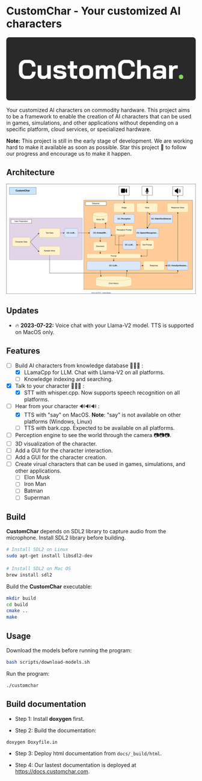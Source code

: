 # CustomChar - Your customized AI characters

![](/docs/banner.svg)

Your customized AI characters on commodity hardware. This project aims to be a framework to enable the creation of AI characters that can be used in games, simulations, and other applications without depending on a specific platform, cloud services, or specialized hardware.

**Note:** This project is still in the early stage of development. We are working hard to make it available as soon as possible. Star this project 🌟 to follow our progress and encourage us to make it happen.

## Architecture

![CustomChar Architecture](/docs/architecture.svg)

## Updates

- 🔥 **2023-07-22:** Voice chat with your Llama-V2 model. TTS is supported on MacOS only.

## Features

- [ ] Build AI characters from knowledge database 💬💬💬 :
  - [x] LLamaCpp for LLM. Chat with Llama-V2 on all platforms.
  - [ ] Knowledge indexing and searching.
- [x] Talk to your character 🎤🎤🎤 :
  - [x] STT with whisper.cpp. Now supports speech recognition on all platforms.
- [ ] Hear from your character 🔊🔊🔊 :
  - [x] TTS with "say" on MacOS. **Note**: "say" is not available on other platforms (Windows, Linux)
  - [ ] TTS with bark.cpp. Expected to be available on all platforms.
- [ ] Perception engine to see the world through the camera 📷📷📷.
- [ ] 3D visualization of the character.
- [ ] Add a GUI for the character interaction.
- [ ] Add a GUI for the character creation.
- [ ] Create virual characters that can be used in games, simulations, and other applications.
  - [ ] Elon Musk
  - [ ] Iron Man
  - [ ] Batman
  - [ ] Superman

## Build

**CustomChar** depends on SDL2 library to capture audio from the microphone. Install SDL2 library before building.

```bash
# Install SDL2 on Linux
sudo apt-get install libsdl2-dev

# Install SDL2 on Mac OS
brew install sdl2
```

Build the **CustomChar** executable:

```bash
mkdir build
cd build
cmake ..
make
```

## Usage

Download the models before running the program:

```bash
bash scripts/download-models.sh
```

Run the program:

```bash
./customchar
```

## Build documentation

- Step 1: Install **doxygen** first.

- Step 2: Build the documentation:

```bash
doxygen Doxyfile.in
```

- Step 3: Deploy html documentation from `docs/_build/html`.

- Step 4: Our lastest documentation is deployed at <https://docs.customchar.com>.
